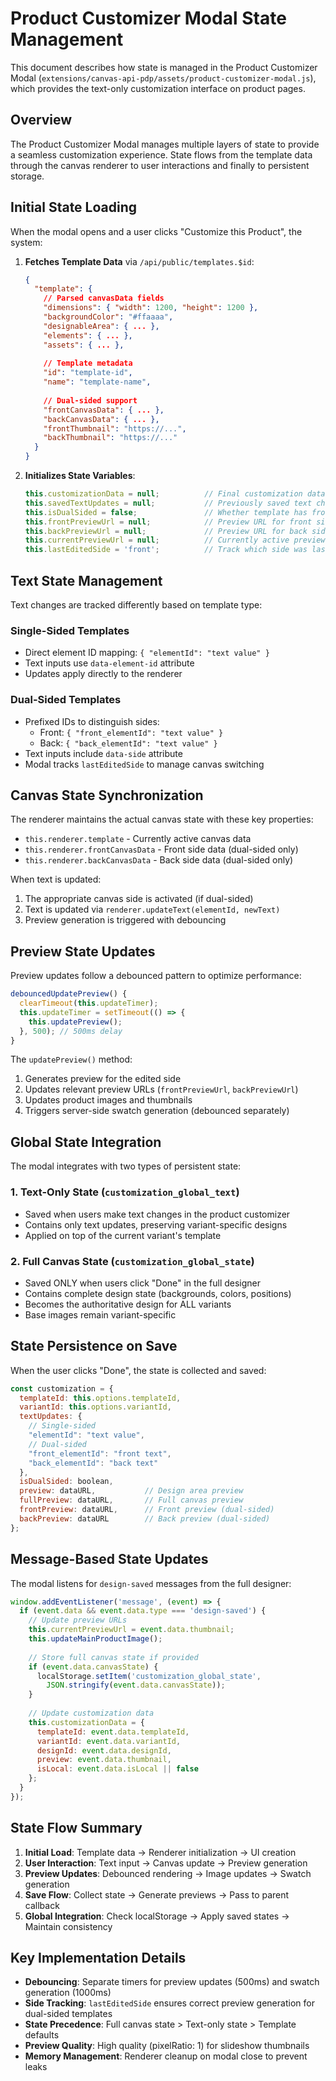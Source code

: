# Product Customizer Modal State Management

This document describes how state is managed in the Product Customizer Modal (`extensions/canvas-api-pdp/assets/product-customizer-modal.js`), which provides the text-only customization interface on product pages.

## Overview

The Product Customizer Modal manages multiple layers of state to provide a seamless customization experience. State flows from the template data through the canvas renderer to user interactions and finally to persistent storage.

## Initial State Loading

When the modal opens and a user clicks "Customize this Product", the system:

1. **Fetches Template Data** via `/api/public/templates.$id`:
   ```json
   {
     "template": {
       // Parsed canvasData fields
       "dimensions": { "width": 1200, "height": 1200 },
       "backgroundColor": "#ffaaaa",
       "designableArea": { ... },
       "elements": { ... },
       "assets": { ... },
       
       // Template metadata
       "id": "template-id",
       "name": "template-name",
       
       // Dual-sided support
       "frontCanvasData": { ... },
       "backCanvasData": { ... },
       "frontThumbnail": "https://...",
       "backThumbnail": "https://..."
     }
   }
   ```

2. **Initializes State Variables**:
   ```javascript
   this.customizationData = null;          // Final customization data
   this.savedTextUpdates = null;           // Previously saved text changes
   this.isDualSided = false;               // Whether template has front/back
   this.frontPreviewUrl = null;            // Preview URL for front side
   this.backPreviewUrl = null;             // Preview URL for back side
   this.currentPreviewUrl = null;          // Currently active preview
   this.lastEditedSide = 'front';          // Track which side was last edited
   ```

## Text State Management

Text changes are tracked differently based on template type:

### Single-Sided Templates
- Direct element ID mapping: `{ "elementId": "text value" }`
- Text inputs use `data-element-id` attribute
- Updates apply directly to the renderer

### Dual-Sided Templates
- Prefixed IDs to distinguish sides:
  - Front: `{ "front_elementId": "text value" }`
  - Back: `{ "back_elementId": "text value" }`
- Text inputs include `data-side` attribute
- Modal tracks `lastEditedSide` to manage canvas switching

## Canvas State Synchronization

The renderer maintains the actual canvas state with these key properties:

- `this.renderer.template` - Currently active canvas data
- `this.renderer.frontCanvasData` - Front side data (dual-sided only)
- `this.renderer.backCanvasData` - Back side data (dual-sided only)

When text is updated:
1. The appropriate canvas side is activated (if dual-sided)
2. Text is updated via `renderer.updateText(elementId, newText)`
3. Preview generation is triggered with debouncing

## Preview State Updates

Preview updates follow a debounced pattern to optimize performance:

```javascript
debouncedUpdatePreview() {
  clearTimeout(this.updateTimer);
  this.updateTimer = setTimeout(() => {
    this.updatePreview();
  }, 500); // 500ms delay
}
```

The `updatePreview()` method:
1. Generates preview for the edited side
2. Updates relevant preview URLs (`frontPreviewUrl`, `backPreviewUrl`)
3. Updates product images and thumbnails
4. Triggers server-side swatch generation (debounced separately)

## Global State Integration

The modal integrates with two types of persistent state:

### 1. Text-Only State (`customization_global_text`)
- Saved when users make text changes in the product customizer
- Contains only text updates, preserving variant-specific designs
- Applied on top of the current variant's template

### 2. Full Canvas State (`customization_global_state`)
- Saved ONLY when users click "Done" in the full designer
- Contains complete design state (backgrounds, colors, positions)
- Becomes the authoritative design for ALL variants
- Base images remain variant-specific

## State Persistence on Save

When the user clicks "Done", the state is collected and saved:

```javascript
const customization = {
  templateId: this.options.templateId,
  variantId: this.options.variantId,
  textUpdates: {
    // Single-sided
    "elementId": "text value",
    // Dual-sided
    "front_elementId": "front text",
    "back_elementId": "back text"
  },
  isDualSided: boolean,
  preview: dataURL,           // Design area preview
  fullPreview: dataURL,       // Full canvas preview
  frontPreview: dataURL,      // Front preview (dual-sided)
  backPreview: dataURL        // Back preview (dual-sided)
};
```

## Message-Based State Updates

The modal listens for `design-saved` messages from the full designer:

```javascript
window.addEventListener('message', (event) => {
  if (event.data && event.data.type === 'design-saved') {
    // Update preview URLs
    this.currentPreviewUrl = event.data.thumbnail;
    this.updateMainProductImage();
    
    // Store full canvas state if provided
    if (event.data.canvasState) {
      localStorage.setItem('customization_global_state', 
        JSON.stringify(event.data.canvasState));
    }
    
    // Update customization data
    this.customizationData = {
      templateId: event.data.templateId,
      variantId: event.data.variantId,
      designId: event.data.designId,
      preview: event.data.thumbnail,
      isLocal: event.data.isLocal || false
    };
  }
});
```

## State Flow Summary

1. **Initial Load**: Template data → Renderer initialization → UI creation
2. **User Interaction**: Text input → Canvas update → Preview generation
3. **Preview Updates**: Debounced rendering → Image updates → Swatch generation
4. **Save Flow**: Collect state → Generate previews → Pass to parent callback
5. **Global Integration**: Check localStorage → Apply saved states → Maintain consistency

## Key Implementation Details

- **Debouncing**: Separate timers for preview updates (500ms) and swatch generation (1000ms)
- **Side Tracking**: `lastEditedSide` ensures correct preview generation for dual-sided templates
- **State Precedence**: Full canvas state > Text-only state > Template defaults
- **Preview Quality**: High quality (pixelRatio: 1) for slideshow thumbnails
- **Memory Management**: Renderer cleanup on modal close to prevent leaks